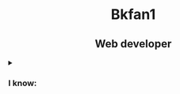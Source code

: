 <h1 align="center">Bkfan1</h1>
<h2 align="center" >Web developer</h2>

<details >
    <summary><h3>I know:</h3></summary>
    <hr>
    <div style="display: flex; justify-content: space-center; align-items: center;">
        <ul style="display: flex;">
            <li><img width="100px" height="100px" src="https://www.mozillaphilippines.org/wp-content/uploads/2016/06/javascript-logo.jpg" alt="JavaScript"></li>
            <li><img width="100px" height="100px" src="https://upload.wikimedia.org/wikipedia/commons/thumb/c/c3/Python-logo-notext.svg/1200px-Python-logo-notext.svg.png" alt="Python"></li>
            <li><img width="100px" height="100px" src="https://bashlogo.com/img/symbol/png/monochrome_light.png" alt="Bash/Shell Scripting"></li>
        </ul>

        <img width="100px" height="100px" src="https://lh3.googleusercontent.com/proxy/Lit7wlZ4KCxlAAfU1gfeR5sRTTXhjD-nPY0yooMOKXaaclsRwpZgH-aQLNbeaw-T1fI-uR2j3X9CIZ98GaHvys3z3-df_2wb4xiDF2JuqO3kzeYWH2ch3SDPXtAyeXoK2Otmmzttkh1XhQyya6iohqVww7bXLq_GrwGnWI0bsc905idnpH4" alt="HTML5">
        <img width="100px" height="100px" src="https://kariselovuo.pro/ksprov1/wp-content/uploads/2018/02/css-logo.png" alt="CSS3">
        <img width="100px" height="100px" src="https://www.ondho.com/wp-content/uploads/2015/04/thumbnail-sass.png" alt="SASS">
        <img width="100px" height="100px" src="https://res.cloudinary.com/practicaldev/image/fetch/s--Rr7K5gOm--/c_limit%2Cf_auto%2Cfl_progressive%2Cq_auto%2Cw_880/https://dbalas.gallerycdn.vsassets.io/extensions/dbalas/vscode-html2pug/0.0.2/1532242577062/Microsoft.VisualStudio.Services.Icons.Default" alt="Pug HTML">
        
        
        <img width="100px" height="100px" src="https://anterior.tectimes.net/wp-content/uploads/2017/08/Azure-SQL-Database-generic_COLOR.png" alt="SQL Language">
        <img width="120px" height="100px" src="https://icons.veryicon.com/png/o/file-type/doucument/markdown-fill-1.png" alt="Markdown Language">
    </div>
    <hr>

</details>

